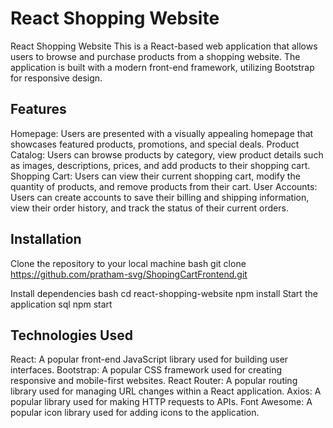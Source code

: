 
# React Shopping Website

React Shopping Website
This is a React-based web application that allows users to browse and purchase products from a shopping website. The application is built with a modern front-end framework, utilizing Bootstrap for responsive design.


## Features

Homepage: Users are presented with a visually appealing homepage that showcases featured products, promotions, and special deals.
Product Catalog: Users can browse products by category, view product details such as images, descriptions, prices, and add products to their shopping cart.
Shopping Cart: Users can view their current shopping cart, modify the quantity of products, and remove products from their cart.
User Accounts: Users can create accounts to save their billing and shipping information, view their order history, and track the status of their current orders.
## Installation

Clone the repository to your local machine
bash
git clone https://github.com/pratham-svg/ShopingCartFrontend.git

Install dependencies
bash
cd react-shopping-website
npm install
Start the application
sql
npm start
## Technologies Used

React: A popular front-end JavaScript library used for building user interfaces.
Bootstrap: A popular CSS framework used for creating responsive and mobile-first websites.
React Router: A popular routing library used for managing URL changes within a React application.
Axios: A popular library used for making HTTP requests to APIs.
Font Awesome: A popular icon library used for adding icons to the application.